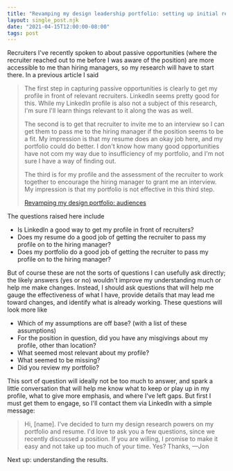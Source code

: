 ```yaml
---
title: "Revamping my design leadership portfolio: setting up initial research with recruiters"
layout: single_post.njk
date: "2021-04-15T12:00:00-08:00"
tags: post
---
```

Recruiters I've recently spoken to about passive opportunities (where the recruiter reached out to me before I was aware of the position) are more accessible to me than hiring managers, so my research will have to start there. In a previous article I said

> The first step in capturing passive opportunities is clearly to get my profile in front of relevant recruiters. LinkedIn seems pretty good for this. While my LinkedIn profile is also not a subject of this research, I'm sure I'll learn things relevant to it along the was as well.
> 
> The second is to get that recruiter to invite me to an interview so I can get them to pass me to the hiring manager if the position seems to be a fit. My impression is that my resume does an okay job here, and my portfolio could do better. I don't know how many good opportunities have not com my way due to insufficiency of my portfolio, and I'm not sure I have a way of finding out.
> 
> The third is for my profile and the assessment of the recruiter to work together to encourage the hiring manager to grant me an interview. My impression is that my portfolio is not effective in this third step.
> 
> [Revamping my design portfolio: audiences](/2021/03/27/revamping-my-design-leadership-portfolio-audiences/)

The questions raised here include
- Is LinkedIn a good way to get my profile in front of recruiters?
- Does my resume do a good job of getting the recruiter to pass my profile on to the hiring manager?
- Does my portfolio do a good job of getting the recruiter to pass my profile on to the hiring manager?

But of course these are not the sorts of questions I can usefully ask directly; the likely answers (yes or no) wouldn't improve my understanding much or help me make changes. Instead, I should ask questions that will help me gauge the effectiveness of what I have, provide details that may lead me toward changes, and identify what is already working. These questions will look more like
- Which of my assumptions are off base? (with a list of these assumptions)
- For the position in question, did you have any misgivings about my profile, other than location?
- What seemed most relevant about my profile?
- What seemed to be missing?
- Did you review my portfolio?

This sort of question will ideally not be too much to answer, and spark a little conversation that will help me know what to keep or play up in my profile, what to give more emphasis, and where I've left gaps. But first I must get them to engage, so I'll contact them via LinkedIn with a simple message:

> Hi, \[name\]. I've decided to turn my design research powers on my portfolio and resume. I'd love to ask you a few questions, since we recently discussed a position. If you are willing, I promise to make it easy and not take up too much of your time. Yes? Thanks, —Jon

Next up: understanding the results.
